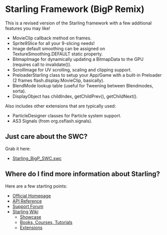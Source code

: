 Starling Framework (BigP Remix)
===============================

This is a revised version of the Starling framework with a few additional features you may like!

* MovieClip callback method on frames.
* Sprite9Slice for all your 9-slicing needs!
* Image default smoothing can be assigned on TextureSmoothing.DEFAULT static property.
* BitmapImage for dynamically updating a BitmapData to the GPU (requires call to invalidate()).
* ScrollImage for UV scrolling, scaling and clipping support.
* PreloaderStarling class to setup your App/Game with a built-in Preloader (2 frames flash.display.MovieClip, basically).
* BlendMode lookup table (useful for Tweening between Blendmodes, sorta).
* DisplayObject has childIndex, getChildPrev(), getChildNext().

Also includes other extensions that are typically used:

* ParticleDesigner classes for Particle system support.
* AS3 Signals (from org.osflash.signals).


Just care about the SWC?
------------------------

Grab it here: 

* [Starling_BigP_SWC.swc](https://github.com/bigp/Starling-Framework/raw/master/starling/bin/Starling_BigP_SWC.swc)

Where do I find more information about Starling?
------------------------------------------------

Here are a few starting points:

* [Official Homepage](http://www.starling-framework.org)
* [API Reference](http://doc.starling-framework.org)
* [Support Forum](http://forum.starling-framework.org)
* [Starling Wiki](http://wiki.starling-framework.org)
  * [Showcase](http://wiki.starling-framework.org/games/start)
  * [Books, Courses, Tutorials](http://wiki.starling-framework.org/tutorials/start)
  * [Extensions](http://wiki.starling-framework.org/extensions/start)

[1]: http://www.sparrow-framework.org
